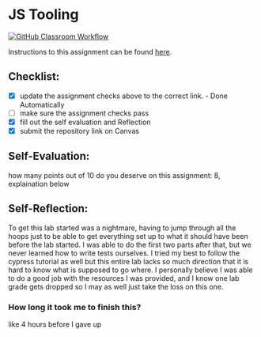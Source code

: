 JS Tooling
===================================
[![GitHub Classroom Workflow](https://github.com/Squidknee/Tooling-Lab-Template/actions/workflows/classroom.yml/badge.svg)](https://github.com/Squidknee/Tooling-Lab-Template/actions/workflows/classroom.yml)

Instructions to this assignment can be found [here](https://reedws.github.io/IT3049C/coursework/labs/tooling/).

## Checklist:
- [x] update the assignment checks above to the correct link. - Done Automatically
- [ ] make sure the assignment checks pass
- [x] fill out the self evaluation and Reflection
- [x] submit the repository link on Canvas

## Self-Evaluation: 
how many points out of 10 do you deserve on this assignment: 
8, explaination below 
## Self-Reflection:
To get this lab started was a nightmare, having to jump through all the hoops just to be able to get everything set up to what it should have been before the lab started. I was able to do the first two parts after that, but we never learned how to write tests ourselves. I tried my best to follow the cypress tutorial as well but this entire lab lacks so much direction that it is hard to know what is supposed to go where. I personally believe I was able to do a good job with the resources I was provided, and I know one lab grade gets dropped so I may as well just take the loss on this one. 

### How long it took me to finish this?
like 4 hours before I gave up